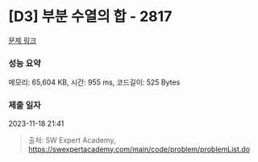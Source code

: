 # [D3] 부분 수열의 합 - 2817 

[문제 링크](https://swexpertacademy.com/main/code/problem/problemDetail.do?contestProbId=AV7IzvG6EksDFAXB) 

### 성능 요약

메모리: 65,604 KB, 시간: 955 ms, 코드길이: 525 Bytes

### 제출 일자

2023-11-18 21:41



> 출처: SW Expert Academy, https://swexpertacademy.com/main/code/problem/problemList.do